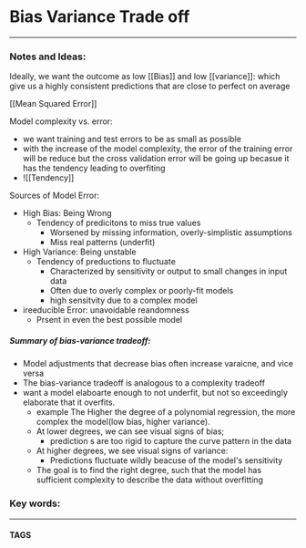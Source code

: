 # Bias Variance Trade off


---
### Notes and Ideas:
Ideally, we want the outcome as low [[Bias]] and low [[variance]]: which give us a highly consistent predictions that are close to perfect on average

[[Mean Squared Error]]

Model complexity vs. error:
- we want training and test errors to be as small as possible
- with the increase of the model complexity, the error of the training error will be reduce but the cross validation error will be going up becasue it has the tendency leading to overfiting 
- ![[Tendency]]

Sources of Model Error:
- High Bias: Being Wrong
	- Tendency of predicitons to miss true values
		- Worsened by missing information, overly-simplistic assumptions
		- Miss real patterns (underfit)
- High Variance: Being unstable
	- Tendency of preductions to fluctuate
		- Characterized by sensitivity or output to small changes in input data
		- Often due to overly complex or poorly-fit models
		- high sensitvity due to a complex model
- ireeducible Error: unavoidable reandomness 
	- Prsent in even the best possible model

##### Summary of bias-variance tradeoff:
- Model adjustments that decrease bias often increase varaicne, and vice versa
- The bias-variance tradeoff is analogous to a complexity tradeoff
- want a model elaboarte enough to not underfit, but not so exceedingly elaborate that it overfits.
	- example The Higher the degree of a polynomial regression, the more complex the model(low bias, higher variance).
	- At lower degrees, we can see visual signs of bias;
		- prediction s are too rigid to capture the curve pattern in the data
	- At higher degrees, we see visual signs of variance:
		- Predictions fluctuate wildly beacuse of the model's sensitivity
	- The goal is to find the right degree, such that the model has sufficient complexity to describe the data without overfitting




### Key words:

---
#### TAGS









